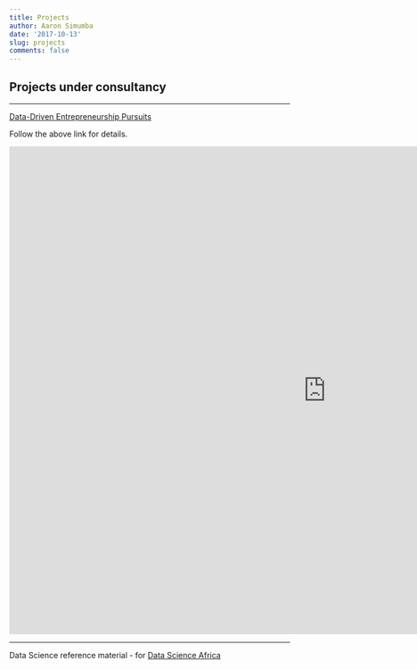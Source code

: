 ```yaml
---
title: Projects
author: Aaron Simumba
date: '2017-10-13'
slug: projects
comments: false
---
```


Projects under consultancy
----------
***
[Data-Driven Entrepreneurship Pursuits](https://bongohive.co.zm/data-driven-entrepreneurship/)

Follow the above link for details.

<iframe 
	src="https://public.tableau.com/views/bongohive/CentralStatisticsOfficeCountrydataoverview?:showVizHome=no&:embed=true"
	style="border: 0px;"
	width="1135px" 
	height="875px"
	scrolling="no">
</iframe>

-------
Data Science reference material - for [Data Science Africa](https://github.com/asimumba/Data-Science-material)
